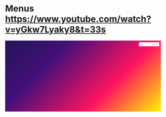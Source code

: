 # Menus https://www.youtube.com/watch?v=yGkw7Lyaky8&t=33s
<p align="center">
  <img src="preview.png" alt="preview del proyecto"  width="1600">
</p>